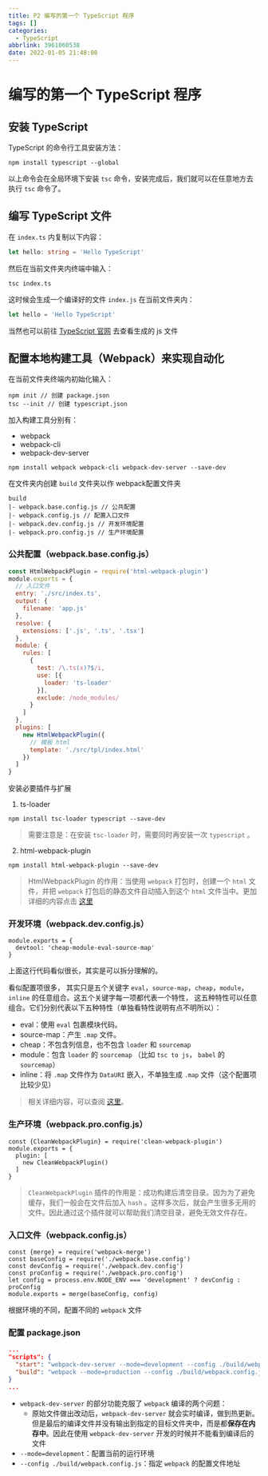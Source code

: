 ```yaml
---
title: P2 编写的第一个 TypeScript 程序
tags: []
categories:
  - TypeScript
abbrlink: 3961060538
date: 2022-01-05 21:48:08
---
```


# 编写的第一个 TypeScript 程序

## 安装 TypeScript

TypeScript 的命令行工具安装方法：

```
npm install typescript --global
```

以上命令会在全局环境下安装 `tsc` 命令，安装完成后，我们就可以在任意地方去执行 `tsc` 命令了。

## 编写 TypeScript 文件

在 `index.ts` 内复制以下内容：

``` typescript
let hello: string = 'Hello TypeScript'
```

然后在当前文件夹内终端中输入：

```
tsc index.ts
```

这时候会生成一个编译好的文件 `index.js` 在当前文件夹内：

``` javascript
let hello = 'Hello TypeScript'
```

当然也可以前往 [TypeScript 官网](https://www.typescriptlang.org/play) 去查看生成的 js 文件

## 配置本地构建工具（Webpack）来实现自动化

在当前文件夹终端内初始化输入：

```
npm init // 创建 package.json
tsc --init // 创建 typescript.json
```

加入构建工具分别有：

- webpack
- webpack-cli
- webpack-dev-server

```
npm install webpack webpack-cli webpack-dev-server --save-dev
```

在文件夹内创建 `build` 文件夹以作 webpack配置文件夹

```
build
|- webpack.base.config.js // 公共配置
|- webpack.config.js // 配置入口文件
|- webpack.dev.config.js // 开发环境配置
|- webpack.pro.config.js // 生产环境配置
```

### 公共配置（webpack.base.config.js）

``` javascript
const HtmlWebpackPlugin = require('html-webpack-plugin')
module.exports = {
  // 入口文件
  entry: './src/index.ts',
  output: {
    filename: 'app.js'
  },
  resolve: {
    extensions: ['.js', '.ts', '.tsx']
  },
  module: {
    rules: [
      {
        test: /\.ts(x)?$/i,
        use: [{
          loader: 'ts-loader'
        }],
        exclude: /node_modules/
      }
    ]
  },
  plugins: [
    new HtmlWebpackPlugin({
      // 模板 html
      template: './src/tpl/index.html'
    })
  ]
}
```
安装必要插件与扩展

1. ts-loader

```
npm install tsc-loader typescript --save-dev
```

> 需要注意是：在安装 `tsc-loader` 时，需要同时再安装一次 `typescript` 。

2. html-webpack-plugin

```
npm install html-webpack-plugin --save-dev
```

> HtmlWebpackPlugin 的作用：当使用 `webpack` 打包时，创建一个 `html` 文件，并把 `webpack` 打包后的静态文件自动插入到这个 `html` 文件当中。更加详细的内容点击 [这里](https://www.webpackjs.com/plugins/html-webpack-plugin/)

### 开发环境（webpack.dev.config.js）

```
module.exports = {
  devtool: 'cheap-module-eval-source-map'
}
```

上面这行代码看似很长，其实是可以拆分理解的。

看似配置项很多， 其实只是五个关键字 `eval`，`source-map`，`cheap`，`module`，`inline` 的任意组合。这五个关键字每一项都代表一个特性， 这五种特性可以任意组合。它们分别代表以下五种特性（单独看特性说明有点不明所以）：

- eval：使用 `eval` 包裹模块代码。
- source-map：产生 `.map` 文件。
- cheap：不包含列信息，也不包含 `loader` 和 `sourcemap`
- module：包含 `loader` 的 `sourcemap` （比如 `tsc to js`， `babel` 的 `sourcemap`）
- inline：将 `.map` 文件作为 `DataURI` 嵌入，不单独生成 `.map` 文件（这个配置项比较少见）

> 相关详细内容，可以查阅 [这里](https://segmentfault.com/a/1190000008315937)。

### 生产环境（webpack.pro.config.js）

```
const {CleanWebpackPlugin} = require('clean-webpack-plugin')
module.exports = {
  plugin: [
    new CleanWebpackPlugin()
  ]
}
```

> `CleanWebpackPlugin` 插件的作用是：成功构建后清空目录。因为为了避免缓存，我们一般会在文件后加入 `hash` 。这样多次后，就会产生很多无用的文件。因此通过这个插件就可以帮助我们清空目录，避免无效文件存在。

### 入口文件（webpack.config.js）

```
const {merge} = require('webpack-merge')
const baseConfig = require('./webpack.base.config')
const devConfig = require('./webpack.dev.config')
const proConfig = require('./webpack.pro.config')
let config = process.env.NODE_ENV === 'development' ? devConfig : proConfig
module.exports = merge(baseConfig, config)
```

根据环境的不同，配置不同的 `webpack` 文件

### 配置 package.json

``` json
...
"scripts": {
  "start": "webpack-dev-server --mode=development --config ./build/webpack.config.js",
  "build": "webpack --mode=production --config ./build/webpack.config.js"
}
...
```

- `webpack-dev-server` 的部分功能克服了 `webpack` 编译的两个问题：
  - 原始文件做出改动后，`webpack-dev-server` 就会实时编译，做到热更新。但是最后的编译文件并没有输出到指定的目标文件夹中，而是都**保存在内存中**。因此在使用 `webpack-dev-server` 开发的时候并不能看到编译后的文件
- `--mode=development`：配置当前的运行环境
- `--config ./build/webpack.config.js`：指定 `webpack` 的配置文件地址